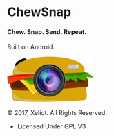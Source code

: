 # ChewSnap
#### Chew. Snap. Send. Repeat. 

Built on Android.

<img src="/Misc/ChewSnapLogo.png" width="200">  


&copy; 2017, Xeliot. All Rights Reserved.  
- Licensed Under GPL V3

